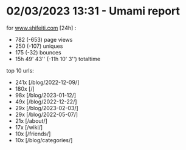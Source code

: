 # 02/03/2023 13:31 - Umami report
for www.shifeiti.com [24h] :

 - 782 (-653) page views
 - 250 (-107) uniques
 - 175 (-32) bounces
 - 15h 49' 43'' (-11h 10' 3'') totaltime


top 10 urls:
 - 241x [/blog/2022-12-09/]
 - 180x [/]
 - 98x [/blog/2023-01-12/]
 - 49x [/blog/2022-12-22/]
 - 29x [/blog/2023-02-03/]
 - 29x [/blog/2022-05-07/]
 - 21x [/about/]
 - 17x [/wiki/]
 - 10x [/friends/]
 - 10x [/blog/categories/]


